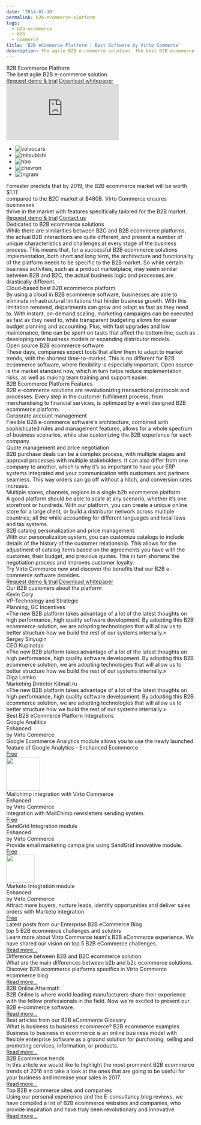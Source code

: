 ```yaml
---
date: '2014-01-30'
permalink: b2b-ecommerce-platform
tags:
  - b2b-ecommerce
  - b2b
  - commerce
title: 'B2B eCommerce Platform | Best Software by Virto Commerce'
description: The agile B2B e-commerce solution. The best B2B ecommerce software developers deserve.
---
```

<div class="vc-sections-container">
	<section class="ecommerce" data-name="section">
		<div class="section-inner responsive">
			<div class="cols">
				<div class="col">
					<div class="section-t">B2B Ecommerce Platform</div>
                    <div class="section-descr">The best agile B2B e-commerce solution</div>
					<div class="section-actions">
						<a href="/try-now" class="button white fill">Request demo & trial</a>
						<a href="/download-b2b-whitepaper" class="button white">Download whitepaper</a>
					</div>
				</div>
				<div class="col">
					<div class="mac">
                        <div class="inner">
                            <iframe id="video" src="https://www.youtube.com/embed/22BMH86RQys?ecver=1" allowfullscreen="" frameborder="0"></iframe>
                        </div>
                    </div>
				</div>
			</div>
		</div>
	</section>
	<section class="costumers" data-name="section">
	    <ul class="list responsive">
	        <li class="list-item">
	            <a class="list-link">
	                <img src="assets/images/casestudies/volvocars-logo.jpg" alt="volvocars" class="list-pic">
	            </a>
	        </li>
	        <li class="list-item">
	            <a class="list-link">
	                <img src="assets/images/casestudies/mitsubishi.png" alt="mitsubishi" class="list-pic">
	            </a>
	        </li>
	        <li class="list-item">
	            <a class="list-link">
	                <img src="assets/images/casestudies/hbo.png" alt="hbo" class="list-pic">
	            </a>
	        </li>
	        <li class="list-item">
	            <a class="list-link">
	                <img src="assets/images/casestudies/chevron.jpg" alt="chevron" class="list-pic">
	            </a>
	        </li>
	        <li class="list-item">
	            <a class="list-link">
	                <img src="assets/images/casestudies/ingram-micro.png" alt="ingram" class="list-pic">
	            </a>
	        </li>
	    </ul>
	</section>
	<section class="product-descr" data-name="section">
	    <div class="section-inner responsive">
	        <div class="product-info">
	            <div class="section-descr">
	                Forrester predicts that by 2019, the B2B eсommerce market will be worth $1.1T <br>
	                compared to the B2C market at $480B. Virto Commerce ensures businesses <br>
	                thrive in the market with features specifically tailored for the B2B market.
	            </div>
	            <div class="section-actions">
	                <a href="/try-now" class="button fill">Request demo &amp; trial</a>
	                <a href="/contact-us" class="button striped">Contact us</a>
	            </div>
	        </div>
	    </div>
	</section>
	<section class="section" data-name="section">
		<div class="section-row responsive">
			<div class="section-cnt">
				<div class="section-img">
					<img class="section-pic" src="assets/images/b2b/ecommerce-solutions.jpg" alt="">
				</div>
				<div class="section-text">
					<div class="section-t">Dedicated to B2B ecommerce solutions</div>
					<div class="section-descr">
						While there are similarities between B2C and B2B ecommerce platforms, the actual B2B interactions are quite different, and present a number of unique characteristics and challenges at every stage of the business process. This means that, for a successful B2B ecommerce solutions implementation, both short and long term, the architecture and functionality of the platform needs to be specific to the B2B market.  So while certain business activities, such as a product marketplace, may seem similar between B2B and B2C, the actual business logic and processes are drastically different.
					</div>
				</div>
			</div>
		</div>
		<div class="section-row responsive">
			<div class="section-cnt">
				<div class="section-text">
					<div class="section-t">Cloud-based best B2B ecommerce platform</div>
					<div class="section-descr">
						By using a cloud in B2B ecommerce software, businesses are able to eliminate infrastructural limitations that hinder business growth. With this limitation removed, departments can grow and adapt as fast as they need to. With instant, on-demand scaling, marketing campaigns can be executed as fast as they need to, while transparent budgeting allows for easier budget planning and accounting.  Plus, with fast upgrades and low maintenance, time can be spent on tasks that affect the bottom line, such as developing new business models or expanding distributor models.
					</div>
				</div>
				<div class="section-img">
					<img class="section-pic" src="assets/images/b2b/ecommerce-platform.jpg" alt="">
				</div>
			</div>
		</div>
		<div class="section-row responsive">
			<div class="section-cnt">
				<div class="section-img">
					<img class="section-pic" src="assets/images/b2b/ecommerce-software.jpg" alt="">
				</div>
				<div class="section-text">
					<div class="section-t">Open source B2B ecommerce software</div>
					<div class="section-descr">
						These days, companies expect tools that allow them to adapt to market trends, with the shortest time-to-market. This is no different for B2B ecommerce software, where flexibility is especially important.  Open source is the market standard now, which in turn helps reduce implementation risks, as well as making team training and support easier. 
					</div>
				</div>
			</div>
		</div>
	</section>
	<section class="ecommerce-features" data-name="section">
		<div class="section-inner responsive">
			<div class="section-t">B2B Ecommerce Platform Features</div>
			<div class="section-descr">
				B2B e-commerce solutions are revolutionizing transactional protocols and processes. Every step in the customer
				fulfillment process, from merchandising to financial services, is optimized by a well designed B2B ecommerce
				platform.
			</div>
			<div class="section-row">
				<div class="section-cnt">
					<div class="section-img">
						<img src="assets/images/b2b/icon-corporate-acc.png" alt="">
					</div>
					<div class="section-text">
						<div class="section-t">Corporate account management</div>
						<div class="section-descr">
							Flexible B2B e-commerce software's architecture, combined with sophisticated rules and management features, allows for a whole spectrum of business scenarios, while also customizing the B2B experience for each company.  
						</div>
					</div>
				</div>
			</div>
			<div class="section-row">
				<div class="section-cnt">
					<div class="section-text">
						<div class="section-t">Quote management and price negotiation</div>
						<div class="section-descr">
							B2B purchase deals can be a complex process, with multiple stages and approval processes with multiple stakeholders. It can also differ from one company to another, which is why it’s so important to have your ERP systems integrated and your communication with customers and partners seamless. This way orders can go off without a hitch, and conversion rates increase.
						</div>
					</div>
					<div class="section-img">
						<img src="assets/images/b2b/icon-quote-management.png" alt="">
					</div>
				</div>
			</div>
			<div class="section-row">
				<div class="section-cnt">
					<div class="section-img">
						<img src="assets/images/b2b/icon-multiple-stores.png" alt="">
					</div>
					<div class="section-text">
						<div class="section-t">Multiple stores, channels, regions in a single b2b ecommerce platform</div>
						<div class="section-descr">
							A good platform should be able to scale at any scenario, whether it’s one storefront or hundreds. With our platform, you can create a unique online store for a large client, or build a distributor network across multiple countries, all the while accounting for different languages and local laws and tax systems.
						</div>
					</div>
				</div>
			</div>
			<div class="section-row">
				<div class="section-cnt">
					<div class="section-text">
						<div class="section-t">B2B catalog personalization and price management</div>
						<div class="section-descr">
							With our personalization system, you can customize catalogs to include details of the history of the customer relationship. This allows for the adjustment of catalog items based on the agreements you have with the customer, their budget, and previous quotes. This in turn shortens the negotiation process and improves customer loyalty.
						</div>
					</div>
					<div class="section-img">
						<img src="assets/images/b2b/icon-catalog.png" alt="">
					</div>
				</div>
			</div>
			<div class="mini">
				Try Virto Commerce now and discover the benefits that our B2B e-commerce software provides.
			</div>
			<div class="section-actions">
				<a href="/try-now" class="button fill">Request demo & trial</a>
				<a href="/download-b2b-whitepaper" class="button striped">Download whitepaper</a>
			</div>
		</div>
	</section>
	<section class="b2b-customers" data-name="section">
		<div class="section-inner responsive">
			<div class="section-t">Our B2B customers about the platform</div>
			<div class="cols">
				<div class="col">
					<div class="customer-info">
						<img src="assets/images/b2b/kevin.jpg" alt="" class="customer-pic">
						<div class="customer-other">
							<div class="customer-name">Kevin Cory</div>
							<div class="customer-descr">
								VP-Technology and Strategic <br>
								Planning, GC Incentives
							</div>
						</div>
					</div>
					<div class="customer-text">
						«The new B2B platform takes advantage of a lot of the latest thoughts on high performance, high quality software development. By adopting this B2B ecommerce solution, we are adopting technologies that will allow us to better structure how we build the rest of our systems internally.»
					</div>
				</div>
				<div class="col">
					<div class="customer-info">
						<img src="assets/images/b2b/sergey.jpg" alt="" class="customer-pic">
						<div class="customer-other">
							<div class="customer-name">Sergey Sinyugin</div>
							<div class="customer-descr">
								CEO Kupinatao
							</div>
						</div>
					</div>
					<div class="customer-text">
						«The new B2B platform takes advantage of a lot of the latest thoughts on high performance, high quality software development. By adopting this B2B ecommerce solution, we are adopting technologies that will allow us to better structure how we build the rest of our systems internally.»
					</div>
				</div>
				<div class="col">
					<div class="customer-info">
						<img src="assets/images/b2b/lomko.jpg" alt="" class="customer-pic">
						<div class="customer-other">
							<div class="customer-name">Olga Lomko</div>
							<div class="customer-descr">
								Marketing Director Kitmall.ru
							</div>
						</div>
					</div>
					<div class="customer-text">
						«The new B2B platform takes advantage of a lot of the latest thoughts on high performance, high quality software development. By adopting this B2B ecommerce solution, we are adopting technologies that will allow us to better structure how we build the rest of our systems internally.»
					</div>
				</div>
			</div>
		</div>
	</section>
	<section class="app-blocks-section" data-name="section">
		<div class="section-inner responsive">
			<div class="section-t">Best B2B eCommerce Platform Integrations</div>
			<div class="cols">
				<div class="col">
					<div class="integration-item">
						<div class="integration-img">
							<img src="assets/images/b2b/icon-google.png" alt="">
						</div>
						<div class="integration-t">
							Google Analitics <br>Enhanced
						</div>
						<div class="integration-name">
							by Virto Commerce
						</div>
						<div class="integration-descr">
							Google Ecommerce
							Analytics module allows
							you to use the newly launched
							feature of Google Analytics -
							Enchanced Ecommerce.
						</div>
						<a href="/apps/extensions/google-analytics-enhanced-ecommerce" class="integration-status">Free</a>
					</div>
				</div>
				<div class="col">
					<div class="integration-item">
						<div class="integration-img">
							<img style="height:90px;" src="//virtocommerce.com/admin/assets/catalog/3f99c499-cd54-4fa7-8ffe-26e9eeae1ca0.png" alt="">
						</div>
						<div class="integration-t">
							Mailchimp integration with Virto Commerce <br>Enhanced
						</div>
						<div class="integration-name">
							by Virto Commerce
						</div>
						<div class="integration-descr">
							Integration with MailChimp
							newsletters sending system.
						</div>
						<a href="/apps/extensions/mailchimp" class="integration-status">Free</a>
					</div>
				</div>
				<div class="col">
					<div class="integration-item">
						<div class="integration-img">
							<img src="assets/images/b2b/icon-sendgrid.png" alt="">
						</div>
						<div class="integration-t">
							SendGrid Integration module <br>Enhanced
						</div>
						<div class="integration-name">
							by Virto Commerce
						</div>
						<div class="integration-descr">
                            Provide email
                            marketing campaigns using
                            SendGrid innovative module.
						</div>
						<a href="/apps/extensions/sendgrid-email-marketing" class="integration-status">Free</a>
					</div>
				</div>
				<div class="col">
					<div class="integration-item">
						<div class="integration-img">
							<img style="height:75px;" src="//virtocommerce.com/admin/assets/catalog/FHQ-67784017/NewLogo.jpg" alt="">
						</div>
						<div class="integration-t">
							Marketo Integration module <br>Enhanced
						</div>
						<div class="integration-name">
							by Virto Commerce
						</div>
						<div class="integration-descr">
							Attract more buyers,
							nurture leads,
							identify opportunities
							and deliver sales orders
							with Marketo integration.
						</div>
						<a href="/apps/extensions/marketo-marketing-automation" class="integration-status">Free</a>
					</div>
				</div>
			</div>
		</div>
	</section>
	<section class="latest-posts" data-name="section">
		<div class="section-inner responsive">
			<div class="section-t">Latest posts from our Enterprise B2B eCommerce Blog</div>
			<div class="cols">
				<div class="col">
					<div class="post-item">
                        <div class="post-img">
						    <img class="post-pic" src="assets/images/blog/b2becommerce.jpg" alt="">
                        </div>
						<div class="post-t">top 5 B2B ecommerce challenges and solutins</div>
						<div class="post-descr">
							Learn more about Virto Commerce team's B2B eCommerce experience. We have shared our vision on top 5 B2B eCommerce challenges.
						</div>
						<a href="{{ '/blog/top5-b2b-ecommerce-challenges' | absolute_url }}" class="post-link">Read more...</a>
					</div>
				</div>
				<div class="col">
					<div class="post-item">
						<div class="post-img">
						    <img class="post-pic" src="assets/images/blog/b2b-b2c-difference.png" alt="">
                        </div>
						<div class="post-t">Difference between B2B and B2C ecommerce solution</div>
						<div class="post-descr">
							What are the main differences between b2b and b2c ecommerce solutions. Discover B2B ecommerce platforms specifics in Virto Commerce ecommerce blog.
						</div>
						<a href="{{ '/blog/difference-between-b2b-and-b2c-ecommerce-solution' | absolute_url }}" class="post-link">Read more...</a>
					</div>
				</div>
				<div class="col">
					<div class="post-item">
						<div class="post-img">
						    <img class="post-pic" src="assets/images/blog/B2B-Online-Aftermath.jpg" alt="">
                        </div>
						<div class="post-t">B2B Online Aftermath</div>
						<div class="post-descr">
							B2B Online is where world leading manufacturers share their experience with the fellow professionals in the field. Now we're excited to present our B2B e-commerce software.
						</div>
						<a href="{{ '/blog/b2b-online-aftermath' | absolute_url }}" class="post-link">Read more...</a>
					</div>
				</div>
			</div>
		</div>
	</section>
	<section class="best-articles-section" data-name="section">
		<div class="section-inner responsive">
			<div class="section-t">Best articles from our B2B eCommerce Glossary</div>
			<div class="cols">
				<div class="col">
					<div class="post-item">
						<div class="post-img">
						    <img class="post-pic" src="assets/images/what-is-b2b-ecommerce.jpg" alt="">
                        </div>
						<div class="post-t">What is business to business ecommerce? B2B ecommerce examples</div>
						<div class="post-descr">
							Business to business in ecommerce is an online business model with flexible enterprise software as a ground solution for purchasing, selling and promoting services, information, or products.
						</div>
						<a href="{{ '/glossary/what-is-b2b-ecommerce' | absolute_url }}" class="post-link">Read more...</a>
					</div>
				</div>
				<div class="col">
					<div class="post-item">
						<div class="post-img">
						    <img class="post-pic" src="assets/images/blog/top-4-challenges-in-enterprise.jpg" alt="">
                        </div>
						<div class="post-t">B2B Ecommerce trends</div>
						<div class="post-descr">
							In this article we would like to highlight the most prominent B2B ecommerce trends of 2016 and take a look at the ones that are going to be useful for your business and increase your sales in 2017.
						</div>
						<a href="{{ '/glossary/b2b-ecommerce-trends' | absolute_url }}" class="post-link">Read more...</a>
					</div>
				</div>
				<div class="col">
					<div class="post-item">
						<div class="post-img">
						    <img class="post-pic" src="assets/images/blog/vc-latest-updates.jpg" alt="">
                        </div>
						<div class="post-t">Top B2B e commerce sites and companies</div>
						<div class="post-descr">
							Using our personal experience and the E-consultancy blog reviews, we have compiled a list of B2B ecommerce websites and companies, who provide inspiration and have truly been revolutionary and innovative.
						</div>
						<a href="{{ '/glossary/b2b-ecommerce-companies-websites' | absolute_url }}" class="post-link">Read more...</a>
					</div>
				</div>
			</div>
		</div>
	</section>
</div>
